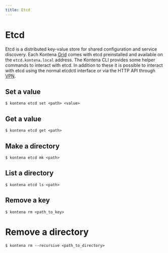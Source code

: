 ```yaml
---
title: Etcd
---
```


# Etcd

Etcd is a distributed key-value store for shared configuration and service discovery. Each Kontena [Grid](grid) comes with etcd preinstalled and available on the `etcd.kontena.local` address. The Kontena CLI provides some helper commands to interact with etcd. In addition to these it is possible to interact with etcd using the normal etcdctl interface or via the HTTP API through [VPN](vpn-access.md).

## Set a value

```
$ kontena etcd set <path> <value>
```

## Get a value

```
$ kontena etcd get <path>
```

## Make a directory

```
$ kontena etcd mk <path>
```

## List a directory

```
$ kontena etcd ls <path>
```

## Remove a key

```
$ kontena rm <path_to_key>
```

# Remove a directory

```
$ kontena rm --recursive <path_to_directory>
```
